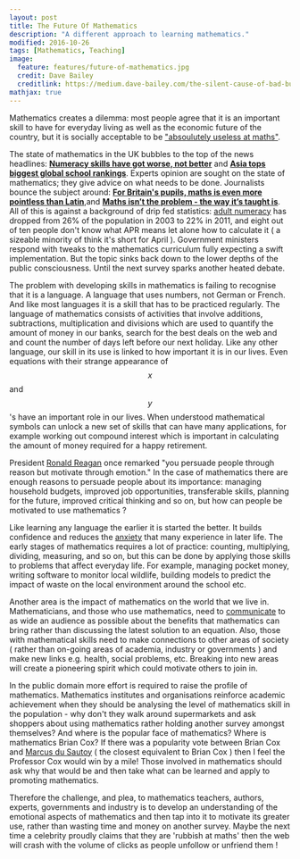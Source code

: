 ```yaml
---
layout: post
title: The Future Of Mathematics
description: "A different approach to learning mathematics."
modified: 2016-10-26
tags: [Mathematics, Teaching]
image:
  feature: features/future-of-mathematics.jpg
  credit: Dave Bailey
  creditlink: https://medium.dave-bailey.com/the-silent-cause-of-bad-business-decisions-b95d977b5ca7
mathjax: true  
---
```


Mathematics creates a dilemma: most people agree that it is an important skill to have for everyday living as well as the economic future of the country, but it is socially acceptable to be ["absoulutely useless at maths"](http://www.huffingtonpost.co.uk/steve-mckevitt/maths-uk-education_b_3856365.html).  

The state of mathematics in the UK bubbles to the top of the news headlines:
<b>[Numeracy skills have got worse, not better](http://www.nationalnumeracy.org.uk/what-issue)</b> and
<b>[Asia tops biggest global school rankings](http://www.bbc.co.uk/news/business-32608772)</b>.
Experts opinion are sought on the state of mathematics; they give advice on what needs to be done. Journalists bounce the subject around:
<b>[For Britain's pupils, maths is even more pointless than Latin](http://www.theguardian.com/commentisfree/2014/feb/18/maths-more-pointless-than-latin-british-pupils-china)</b>,and <b>[Maths isn’t the problem - the way it’s taught is](http://www.theguardian.com/commentisfree/2016/mar/11/maths-isnt-problem-curriculum-lacking-imagination)</b>. All of this is against a background of drip fed statistics: [adult numeracy](https://www.nationalnumeracy.org.uk/what-issue) has dropped from 26% of the population in 2003 to 22% in 2011, and eight out of ten people don't know what APR means let alone how to calculate it ( a sizeable minority of think it's short for April ). Government ministers respond with tweaks to the mathematics curriculum fully expecting a swift implementation. But the topic sinks back down to the lower depths of the public consciousness. Until the next survey sparks another heated debate.

The problem with developing skills in mathematics is failing to recognise that it is a
language.  A language that uses numbers, not German or French. And like most languages it is a skill that has to be practiced regularly. The language of mathematics consists of activities that involve additions, subtractions, multiplication and divisions which are used to quantify the amount of money in our banks, search for the best deals on the web and and count the number of days left before our next holiday. Like any other language, our skill in its use is linked to how important it is in our lives. Even equations with their strange appearance of $$x$$ and $$y$$'s have an important role in our lives. When understood mathematical symbols can unlock a new set of skills that can have many applications, for example working out compound interest which is important in calculating the amount of money required for a happy retirement.

 President [Ronald Reagan](http://www.talkativeman.com/make-connections-with-people-like-reagan/) once remarked "you persuade people through reason but motivate through emotion." In the case of mathematics there are enough reasons to persuade people about its importance: managing household budgets, improved job opportunities, transferable skills, planning for the future, improved critical thinking and so on, but how can people be motivated to use mathematics ?

Like learning any language the earlier it is started the better. It builds confidence and reduces the [anxiety](https://www.theguardian.com/education/2012/apr/30/maths-anxiety-school-support) that many experience in later life. The early stages of mathematics requires a lot of practice: counting, multiplying, dividing, measuring, and so on, but this can be done by applying those skills to problems that affect everyday life. For example, managing pocket money, writing software to monitor local wildlife, building models to predict the impact of waste on the local environment around the school etc.  

Another area is the impact of mathematics on the world that we live in. Mathematicians, and those who use mathematics, need to [communicate](https://ima.org.uk/8175/cultural-challenges-facing-mathematical-sciences-5/)  to as wide an audience as possible about the benefits that mathematics can bring rather than discussing the latest solution to an equation. Also, those with mathematical skills need to make connections to other areas of society ( rather than on-going areas of academia, industry or governments ) and make new links e.g. health, social problems, etc. Breaking into new areas will create a pioneering spirit which could motivate others to join in.

In the public domain more effort is required to raise the profile of mathematics. Mathematics institutes and organisations reinforce academic achievement when they should be analysing the level of mathematics skill in the population - why don't they walk around supermarkets and ask shoppers about using mathematics rather holding another survey amongst themselves? And where is the popular face of mathematics? Where is mathematics Brian Cox? If there was a popularity vote between Brian Cox and [Marcus du Sautoy](https://en.wikipedia.org/wiki/Marcus_du_Sautoy) ( the closest equivalent to Brian Cox ) then I feel the Professor Cox would win by a mile! Those involved in mathematics should ask why that would be and then take what can be learned and apply to promoting mathematics.

Therefore the challenge, and plea, to mathematics teachers, authors, experts,
governments and industry is to develop an understanding of the emotional aspects of mathematics and then tap into it to motivate its greater use, rather than wasting time and money on another survey.  Maybe the next time a celebrity proudly claims that they are 'rubbish at maths' then the web will crash with the volume of clicks as people unfollow or unfriend them !
